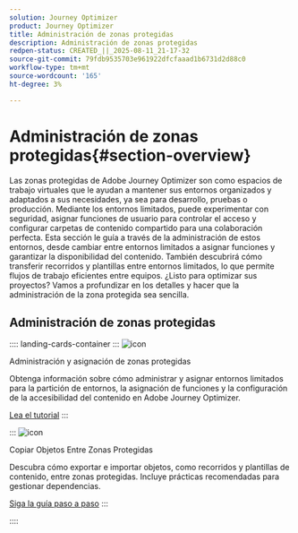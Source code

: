 ```yaml
---
solution: Journey Optimizer
product: Journey Optimizer
title: Administración de zonas protegidas
description: Administración de zonas protegidas
redpen-status: CREATED_||_2025-08-11_21-17-32
source-git-commit: 79fdb9535703e961922dfcfaaad1b6731d2d88c0
workflow-type: tm+mt
source-wordcount: '165'
ht-degree: 3%

---
```



# Administración de zonas protegidas{#section-overview}

Las zonas protegidas de Adobe Journey Optimizer son como espacios de trabajo virtuales que le ayudan a mantener sus entornos organizados y adaptados a sus necesidades, ya sea para desarrollo, pruebas o producción. Mediante los entornos limitados, puede experimentar con seguridad, asignar funciones de usuario para controlar el acceso y configurar carpetas de contenido compartido para una colaboración perfecta. Esta sección le guía a través de la administración de estos entornos, desde cambiar entre entornos limitados a asignar funciones y garantizar la disponibilidad del contenido. También descubrirá cómo transferir recorridos y plantillas entre entornos limitados, lo que permite flujos de trabajo eficientes entre equipos. ¿Listo para optimizar sus proyectos? Vamos a profundizar en los detalles y hacer que la administración de la zona protegida sea sencilla.

## Administración de zonas protegidas

:::: landing-cards-container
:::
![icon](https://cdn.experienceleague.adobe.com/icons/circle-play.svg?lang=es)

Administración y asignación de zonas protegidas

Obtenga información sobre cómo administrar y asignar entornos limitados para la partición de entornos, la asignación de funciones y la configuración de la accesibilidad del contenido en Adobe Journey Optimizer.

[Lea el tutorial](../using/administration/sandboxes.md)
:::

:::
![icon](https://cdn.experienceleague.adobe.com/icons/list-check.svg?lang=es)

Copiar Objetos Entre Zonas Protegidas

Descubra cómo exportar e importar objetos, como recorridos y plantillas de contenido, entre zonas protegidas. Incluye prácticas recomendadas para gestionar dependencias.

[Siga la guía paso a paso](../using/configuration/copy-objects-to-sandbox.md)
:::

::::
